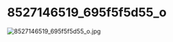 # 8527146519_695f5f5d55_o

![8527146519_695f5f5d55_o.jpg](8527146519_695f5f5d55_o%20f9aec9f51a2345008c62f13ed9e52fe3/8527146519_695f5f5d55_o.jpg)